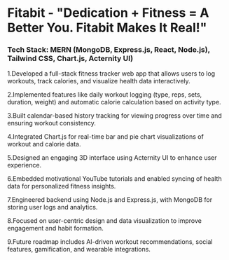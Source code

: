 # Fitabit - "Dedication + Fitness = A Better You. Fitabit Makes It Real!"


### Tech Stack: MERN (MongoDB, Express.js, React, Node.js), Tailwind CSS, Chart.js, Acternity UI)

1.Developed a full-stack fitness tracker web app that allows users to log workouts, track calories, and visualize health data interactively.

2.Implemented features like daily workout logging (type, reps, sets, duration, weight) and automatic calorie calculation based on activity type.

3.Built calendar-based history tracking for viewing progress over time and ensuring workout consistency.

4.Integrated Chart.js for real-time bar and pie chart visualizations of workout and calorie data.

5.Designed an engaging 3D interface using Acternity UI to enhance user experience.

6.Embedded motivational YouTube tutorials and enabled syncing of health data for personalized fitness insights.

7.Engineered backend using Node.js and Express.js, with MongoDB for storing user logs and analytics.

8.Focused on user-centric design and data visualization to improve engagement and habit formation.

9.Future roadmap includes AI-driven workout recommendations, social features, gamification, and wearable integrations.
